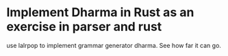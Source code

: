 # Implement Dharma in Rust as an exercise in parser and rust
use lalrpop to implement grammar generator dharma.
See how far it can go.

